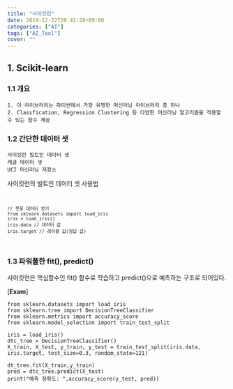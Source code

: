 ```yaml
---
title: "사이킷런"
date: 2019-12-22T20:41:28+09:00
categories: ["AI"]
tags: ["AI_Tool"]
cover: ""
---
```

## 1. Scikit-learn
### 1.1 개요
    1. 이 라이브러리는 파이썬에서 가장 유명한 머신러닝 라이브러리 중 하나
    2. Classfication, Regression Clustering 등 다양한 머신러닝 알고리즘을 적용할 수 있는 함수 제공

### 1.2 간단한 데이터 셋
    사이킷런 빌트인 데이터 셋
    캐글 데이터 셋
    UCI 머신러닝 저장소

사이킷런의 빌트인 데이터 셋 사용법
<code>
```
// 붓꽃 데이터 얻기
from sklearn.datasets import load_iris
iris = load_iris()
iris.data // 데이터 값
iris.target // 레이블 값(정답 값)
```
</code>

### 1.3 파워풀한 fit(), predict()
사이킷런은 핵심함수인 fit() 함수로 학습하고 predict()으로 예측하는 구조로 되어있다.

[**Exam**]
```
from sklearn.datasets import load_iris
from sklearn.tree import DecisionTreeClassifier
from sklearn.metrics import accuracy_score
from sklearn.model_selection import train_test_split

iris = load_iris()
dtc_tree = DecisionTreeClassifier()
X_train, X_test, y_train, y_test = train_test_split(iris.data, iris.target, test_size=0.3, random_state=121)

dt_tree.fit(X_train,y_train)
pred = dtc_tree.predict(X_test)
print("예측 정확도: ",accuracy_score(y_test, pred))
```




